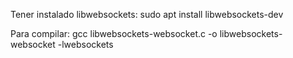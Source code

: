 Tener instalado libwebsockets:
sudo apt install libwebsockets-dev

Para compilar:
gcc libwebsockets-websocket.c -o libwebsockets-websocket -lwebsockets
